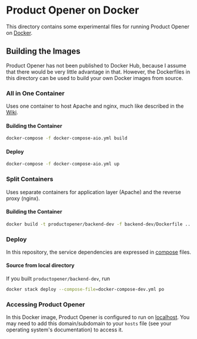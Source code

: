 # Product Opener on Docker

This directory contains some experimental files for running Product Opener on [Docker](https://docker.com).

## Building the Images

Product Opener has not been published to Docker Hub, because I assume that there would be very little advantage in that. However, the Dockerfiles in this directory can be used to build your own Docker images from source.

### All in One Container

Uses one container to host Apache and nginx, much like described in the [Wiki](https://en.wiki.openfoodfacts.org/Infrastructure).

#### Building the Container

```bash
docker-compose -f docker-compose-aio.yml build
```

#### Deploy

```bash
docker-compose -f docker-compose-aio.yml up
```

### Split Containers

Uses separate containers for application layer (Apache) and the reverse proxy (nginx).

#### Building the Container

```bash
docker build -t productopener/backend-dev -f backend-dev/Dockerfile ..
```

### Deploy

In this repository, the service dependencies are expressed in [compose](https://docs.docker.com/compose/compose-file/) files.

#### Source from local directory

If you built `productopener/backend-dev`, run

```bash
docker stack deploy --compose-file=docker-compose-dev.yml po
```

### Accessing Product Opener

In this Docker image, Product Opener is configured to run on [localhost](http://world.productopener.localhost/). You may need to add this domain/subdomain to your `hosts` file (see your operating system's documentation) to access it.

